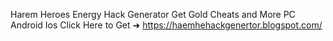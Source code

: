 Harem Heroes Energy Hack Generator Get Gold Cheats and More PC Android Ios
Click Here to Get ➜ 	https://haemhehackgenertor.blogspot.com/	

